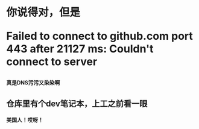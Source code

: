<h1>你说得对，但是

Failed to connect to github.com port 443 after 21127 ms: Couldn't connect to server

</h1>

**真是DNS污污又染染啊**

<h2>仓库里有个dev笔记本，上工之前看一眼</h2>

<h4>美国人！哎呀！</h4>
